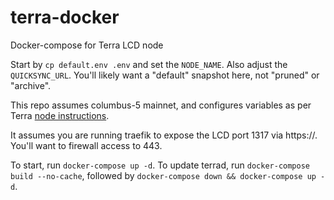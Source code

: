 # terra-docker

Docker-compose for Terra LCD node

Start by `cp default.env .env` and set the `NODE_NAME`. Also adjust the `QUICKSYNC_URL`. You'll likely want a "default"
snapshot here, not "pruned" or "archive".

This repo assumes columbus-5 mainnet, and configures variables as per Terra [node instructions](https://docs.terra.money/How-to/Run-a-full-Terra-node/).

It assumes you are running traefik to expose the LCD port 1317 via https://. You'll want to firewall access to 443.

To start, run `docker-compose up -d`. To update terrad, run `docker-compose build --no-cache`, followed by
`docker-compose down && docker-compose up -d`.
